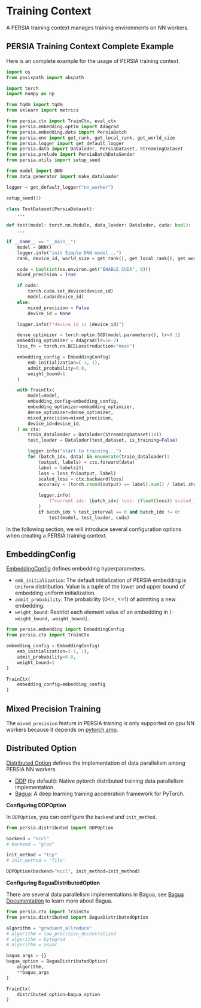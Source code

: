 # Training Context
<!--
PERSIA training context is a configurable context that help you to set the corresponding embedding training configuration. PERSIA support both gpu nn_worker and cpu nn_worker.Different type of nn_worker may not support the same feature.Usually the gpu nn_worker will do will perform than the cpu nn_worker. -->

A PERSIA training context manages training environments on NN workers.

## PERSIA Training Context Complete Example

Here is an complete example for the usage of PERSIA training context.

```python
import os
from posixpath import abspath

import torch
import numpy as np

from tqdm import tqdm
from sklearn import metrics

from persia.ctx import TrainCtx, eval_ctx
from persia.embedding.optim import Adagrad
from persia.embedding.data import PersiaBatch
from persia.env import get_rank, get_local_rank, get_world_size
from persia.logger import get_default_logger
from persia.data import Dataloder, PersiaDataset, StreamingDataset
from persia.prelude import PersiaBatchDataSender
from persia.utils import setup_seed

from model import DNN
from data_generator import make_dataloader

logger = get_default_logger("nn_worker")

setup_seed(3)

class TestDataset(PersiaDataset):
    ...

def test(model: torch.nn.Module, data_loader: Dataloder, cuda: bool):
    ...

if __name__ == "__main__":
    model = DNN()
    logger.info("init Simple DNN model...")
    rank, device_id, world_size = get_rank(), get_local_rank(), get_world_size()

    cuda = bool(int(os.environ.get("ENABLE_CUDA", 0)))
    mixed_precision = True

    if cuda:
        torch.cuda.set_device(device_id)
        model.cuda(device_id)
    else:
        mixed_precision = False
        device_id = None

    logger.info(f"device_id is {device_id}")

    dense_optimizer = torch.optim.SGD(model.parameters(), lr=0.1)
    embedding_optimizer = Adagrad(lr=1e-2)
    loss_fn = torch.nn.BCELoss(reduction="mean")

    embedding_config = EmbeddingConfig(
        emb_initialization=(-1, 1),
        admit_probability=0.8,
        weight_bound=1
    )

    with TrainCtx(
        model=model,
        embedding_config=embedding_config,
        embedding_optimizer=embedding_optimizer,
        dense_optimizer=dense_optimizer,
        mixed_precision=mixed_precision,
        device_id=device_id,
    ) as ctx:
        train_dataloader = Dataloder(StreamingDataset(10))
        test_loader = Dataloder(test_dataset, is_training=False)

        logger.info("start to training...")
        for (batch_idx, data) in enumerate(train_dataloader):
            (output, labels) = ctx.forward(data)
            label = labels[0]
            loss = loss_fn(output, label)
            scaled_loss = ctx.backward(loss)
            accuracy = (torch.round(output) == label).sum() / label.shape[0]

            logger.info(
                f"current idx: {batch_idx} loss: {float(loss)} scaled_loss: {float(scaled_loss)} accuracy: {float(accuracy)}"
            )
            if batch_idx % test_interval == 0 and batch_idx != 0:
                test(model, test_loader, cuda)
```

In the following section, we will introduce several configuration options when creating a PERSIA training context.

<!-- We will introduce several configurations that may help you to configure your task while using PERSIA in training job. -->

## EmbeddingConfig

[EmbeddingConfig](https://persiaml.pages.dev/main/autoapi/persia/embedding/#persia.embedding.EmbeddingConfig) defines embedding hyperparameters.

- `emb_initialization`: The default initialization of PERSIA embedding is `Uniform` distribution. Value is a tuple of the lower and upper bound of embedding uniform initialization.
- `admit_probability`: The probability (0<=, <=1) of admitting a new embedding.
- `weight_bound`: Restrict each element value of an embedding in `[-weight_bound, weight_bound]`.

```python
from persia.embedding import EmbeddingConfig
from persia.ctx import TrainCtx

embedding_config = EmbeddingConfig(
    emb_initialization=(-1, 1),
    admit_probability=0.8,
    weight_bound=1
)

TrainCtx(
    embedding_config=embedding_config
)

```

## Mixed Precision Training

The `mixed_precision` feature in PERSIA training is only supported on gpu NN workers because it depends on [pytorch amp](https://pytorch.org/docs/stable/amp.html).

<!-- And it only improves the speed of the dense model training and reduce the corresponding device memory cost. It won increase or reduce the data for the embedding. -->

## Distributed Option

[Distributed Option](https://persiaml.pages.dev/main/autoapi/persia/distributed/#module-persia.distributed) defines the implementation of data parallelism among PERSIA NN workers.
<!-- Distributed training in PERSIA is easy to configuration. We already integrated two distributed option for you to use. -->

- [DDP](https://pytorch.org/docs/stable/distributed.html) (by default): Native pytorch distributed training data parallelism implementation.
- [Bagua](https://tutorials.baguasys.com/introduction): A deep learning training acceleration framework for PyTorch.

**Configuring DDPOption**

In `DDPOption`, you can configure the `backend` and `init_method`.
<!-- The default `init_method` is `"tcp"` who needs `master_address` and `master_port`. -->

```python
from persia.distributed import DDPOption

backend = "nccl"
# backend = "gloo"

init_method = "tcp"
# init_method = "file"

DDPOption(backend="nccl", init_method=init_method)
```

**Configuring BaguaDistributedOption**

<!-- Bagua support multiple data parallelism implementation that may help you speedup the training speed. Review the [doc](https://tutorials.baguasys.com/algorithms/) to select the best one for you. -->

There are several data parallelism implementations in Bagua, see [Bagua Documentation](https://tutorials.baguasys.com/algorithms/) to learn more about Bagua.

```python
from persia.ctx import TrainCtx
from persia.distributed import BaguaDistributedOption

algorithm = "gradient_allreduce"
# algorithm = low_precision_decentralized
# algorithm = bytegrad
# algorithm = async

bagua_args = {}
bagua_option = BaguaDistributedOption(
    algorithm,
    **bagua_args
)

TrainCtx(
    distributed_option=bagua_option
)
```

